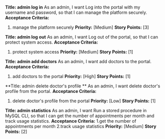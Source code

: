 **Title: admin log in**
As an admin, I want Log into the portal with my username and password, so that I can manage the platform securely.
**Acceptance Criteria:**
1. manage the platform securely
**Priority:** [Medium]
**Story Points:** [3]

**Title: admin log out**
As an admin, I want Log out of the portal, so that I can protect system access.
**Acceptance Criteria:**
1. protect system access
**Priority:** [Medium]
**Story Points:** [1]

**Title: admin add doctors**
As an admin, I want add doctors to the portal.
**Acceptance Criteria:**
1. add doctors to the portal
**Priority:** [High]
**Story Points:** [1]

**Title: admin delete doctor's profile **
As an admin, I want delete doctor's profile from the portal.
**Acceptance Criteria:**
1. delete doctor's profile from the portal
**Priority:** [Low]
**Story Points:** [1]

**Title: admin statistics**
As an admin, I want Run a stored procedure in MySQL CLI, so that I can get the number of appointments per month and track usage statistics.
**Acceptance Criteria:**
1.get the number of appointments per month
2.track usage statistics
**Priority:** [Medium]
**Story Points:** [2]
